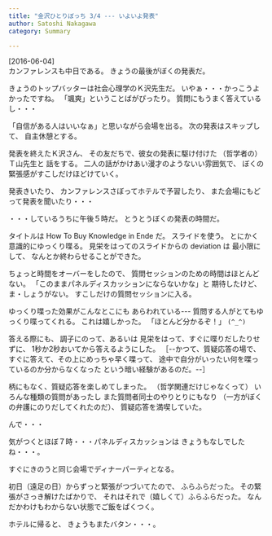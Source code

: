 ```yaml
---
title: "金沢ひとりぼっち 3/4 --- いよいよ発表"
author: Satoshi Nakagawa
category: Summary

---
```


[2016-06-04]  
 カンファレンスも中日である。
きょうの最後がぼくの発表だ。

 きょうのトップバッターは社会心理学のＫ沢先生だ。
いやぁ・・・かっこうよかったですね。
「颯爽」ということばがぴったり。
質問にもうまく答えているし・・・

 「自信がある人はいいなぁ」と思いながら会場を出る。
次の発表はスキップして、
自主休憩とする。

 発表を終えたＫ沢さん、
その友だちで、彼女の発表に駆け付けた
（哲学者の）Ｔ山先生と
話をする。
二人の話がかけあい漫才のようないい雰囲気で、
ぼくの緊張感がすこしだけほどけていく。

 発表きいたり、
カンファレンスさぼってホテルで予習したり、
また会場にもどって発表を聞いたり・・・

 ・・・しているうちに午後５時だ。
とうとうぼくの発表の時間だ。

<!--more-->

 タイトルは
How To Buy Knowledge in Ende だ。
スライドを使う。
とにかく意識的にゆっくり喋る。
見栄をはってのスライドからの deviation は
最小限にして、
なんとか終わらせることができた。

 ちょっと時間をオーバーをしたので、
質問セッションのための時間はほとんどない。
「このままパネルディスカッションにならないかな」と
期待したけど、
ま・しょうがない。
すこしだけの質問セッションに入る。

 ゆっくり喋った効果がこんなとこにも
あらわれている---
質問する人がとてもゆっくり喋ってくれる。
これは嬉しかった。
「ほとんど分かるぞ！」 `(^_^)`

 答える際にも、
調子にのって、あるいは
見栄をはって、すぐに喋りだしたりせずに、
1秒か2秒おいてから答えるようにした。
［--かつて、質疑応答の場で、
すぐに答えて、その上にめっちゃ早く喋って、
途中で自分がいったい何を喋っているのか分からなくなった
という暗い経験があるのだ。--］

 柄にもなく、質疑応答を楽しめてしまった。
（哲学関連だけじゃなくって）
いろんな種類の質問があったし
また質問者同士のやりとりにもなり
（一方がぼくの弁護にのりだしてくれたのだ）、
質疑応答を満喫していた。

 んで・・・

 気がつくとほぼ７時・・・パネルディスカッションは
きょうもなしでしたね・・・。

 すぐにきのうと同じ会場でディナーパーティとなる。

 初日（遠足の日）からずっと緊張がつづいてたので、
ふらふらだった。
その緊張がさっき解けたばかりで、
それはそれで（嬉しくて）ふらふらだった。
なんだかわけもわからない状態でご飯をぱくつく。

 ホテルに帰ると、
きょうもまたバタン・・・。


